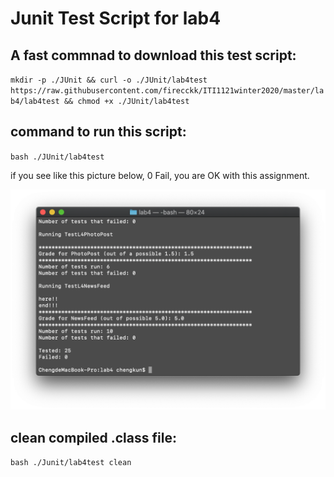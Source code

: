 # Junit Test Script for lab4

## A fast commnad to download this test script: 
`mkdir -p ./JUnit && curl -o ./JUnit/lab4test https://raw.githubusercontent.com/firecckk/ITI1121winter2020/master/lab4/lab4test && chmod +x ./JUnit/lab4test`

## command to run this script:
`bash ./JUnit/lab4test`

if you see like this picture below, 0 Fail, you are OK with this assignment.

![lab4](https://github.com/firecckk/ITI1121winter2020/raw/master/statics/lab4.png)

## clean compiled .class file:
`bash ./Junit/lab4test clean`



